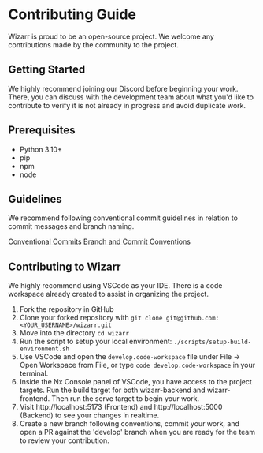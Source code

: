 # Contributing Guide

Wizarr is proud to be an open-source project. We welcome any contributions made by the community to the project.

## Getting Started

We highly recommend joining our Discord before beginning your work. There, you can discuss with the development team about what you'd like to contribute to verify it is not already in progress and avoid duplicate work.

## Prerequisites

- Python 3.10+
- pip
- npm
- node

## Guidelines

We recommend following conventional commit guidelines in relation to commit messages and branch naming.

[Conventional Commits](https://www.conventionalcommits.org/en/v1.0.0/)
[Branch and Commit Conventions](https://dev.to/varbsan/a-simplified-convention-for-naming-branches-and-commits-in-git-il4)

## Contributing to Wizarr

We highly recommend using VSCode as your IDE. There is a code workspace already created to assist in organizing the project.

1. Fork the repository in GitHub
2. Clone your forked repository with `git clone git@github.com:<YOUR_USERNAME>/wizarr.git`
3. Move into the directory `cd wizarr`
4. Run the script to setup your local environment: `./scripts/setup-build-environment.sh`
5. Use VSCode and open the `develop.code-workspace` file under File -> Open Workspace from File, or type `code develop.code-workspace` in your terminal.
6. Inside the Nx Console panel of VSCode, you have access to the project targets. Run the build target for both wizarr-backend and wizarr-frontend. Then run the serve target to begin your work.
7. Visit http://localhost:5173 (Frontend) and http://localhost:5000 (Backend) to see your changes in realtime.
8. Create a new branch following conventions, commit your work, and open a PR against the 'develop' branch when you are ready for the team to review your contribution.
